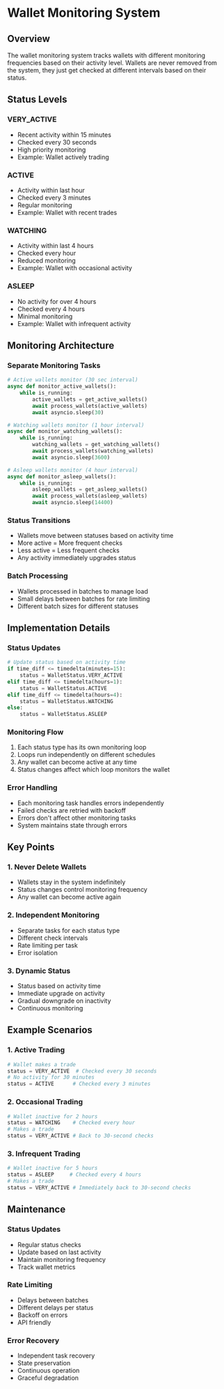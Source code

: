 # Wallet Monitoring System

## Overview

The wallet monitoring system tracks wallets with different monitoring frequencies based on their activity level. Wallets are never removed from the system, they just get checked at different intervals based on their status.

## Status Levels

### VERY_ACTIVE
- Recent activity within 15 minutes
- Checked every 30 seconds
- High priority monitoring
- Example: Wallet actively trading

### ACTIVE
- Activity within last hour
- Checked every 3 minutes
- Regular monitoring
- Example: Wallet with recent trades

### WATCHING
- Activity within last 4 hours
- Checked every hour
- Reduced monitoring
- Example: Wallet with occasional activity

### ASLEEP
- No activity for over 4 hours
- Checked every 4 hours
- Minimal monitoring
- Example: Wallet with infrequent activity

## Monitoring Architecture

### Separate Monitoring Tasks
```python
# Active wallets monitor (30 sec interval)
async def monitor_active_wallets():
    while is_running:
        active_wallets = get_active_wallets()
        await process_wallets(active_wallets)
        await asyncio.sleep(30)

# Watching wallets monitor (1 hour interval)
async def monitor_watching_wallets():
    while is_running:
        watching_wallets = get_watching_wallets()
        await process_wallets(watching_wallets)
        await asyncio.sleep(3600)

# Asleep wallets monitor (4 hour interval)
async def monitor_asleep_wallets():
    while is_running:
        asleep_wallets = get_asleep_wallets()
        await process_wallets(asleep_wallets)
        await asyncio.sleep(14400)
```

### Status Transitions
- Wallets move between statuses based on activity time
- More active = More frequent checks
- Less active = Less frequent checks
- Any activity immediately upgrades status

### Batch Processing
- Wallets processed in batches to manage load
- Small delays between batches for rate limiting
- Different batch sizes for different statuses

## Implementation Details

### Status Updates
```python
# Update status based on activity time
if time_diff <= timedelta(minutes=15):
    status = WalletStatus.VERY_ACTIVE
elif time_diff <= timedelta(hours=1):
    status = WalletStatus.ACTIVE
elif time_diff <= timedelta(hours=4):
    status = WalletStatus.WATCHING
else:
    status = WalletStatus.ASLEEP
```

### Monitoring Flow
1. Each status type has its own monitoring loop
2. Loops run independently on different schedules
3. Any wallet can become active at any time
4. Status changes affect which loop monitors the wallet

### Error Handling
- Each monitoring task handles errors independently
- Failed checks are retried with backoff
- Errors don't affect other monitoring tasks
- System maintains state through errors

## Key Points

### 1. Never Delete Wallets
- Wallets stay in the system indefinitely
- Status changes control monitoring frequency
- Any wallet can become active again

### 2. Independent Monitoring
- Separate tasks for each status type
- Different check intervals
- Rate limiting per task
- Error isolation

### 3. Dynamic Status
- Status based on activity time
- Immediate upgrade on activity
- Gradual downgrade on inactivity
- Continuous monitoring

## Example Scenarios

### 1. Active Trading
```python
# Wallet makes a trade
status = VERY_ACTIVE  # Checked every 30 seconds
# No activity for 30 minutes
status = ACTIVE      # Checked every 3 minutes
```

### 2. Occasional Trading
```python
# Wallet inactive for 2 hours
status = WATCHING    # Checked every hour
# Makes a trade
status = VERY_ACTIVE # Back to 30-second checks
```

### 3. Infrequent Trading
```python
# Wallet inactive for 5 hours
status = ASLEEP     # Checked every 4 hours
# Makes a trade
status = VERY_ACTIVE # Immediately back to 30-second checks
```

## Maintenance

### Status Updates
- Regular status checks
- Update based on last activity
- Maintain monitoring frequency
- Track wallet metrics

### Rate Limiting
- Delays between batches
- Different delays per status
- Backoff on errors
- API friendly

### Error Recovery
- Independent task recovery
- State preservation
- Continuous operation
- Graceful degradation
